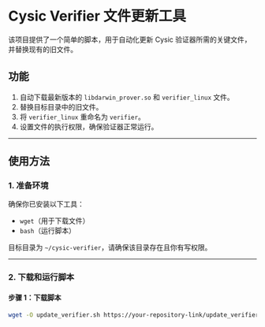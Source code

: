 # Cysic Verifier 文件更新工具

该项目提供了一个简单的脚本，用于自动化更新 Cysic 验证器所需的关键文件，并替换现有的旧文件。

## 功能
1. 自动下载最新版本的 `libdarwin_prover.so` 和 `verifier_linux` 文件。
2. 替换目标目录中的旧文件。
3. 将 `verifier_linux` 重命名为 `verifier`。
4. 设置文件的执行权限，确保验证器正常运行。

---

## 使用方法

### 1. 准备环境
确保你已安装以下工具：
- `wget`（用于下载文件）
- `bash`（运行脚本）

目标目录为 `~/cysic-verifier`，请确保该目录存在且你有写权限。

---

### 2. 下载和运行脚本

#### 步骤 1：下载脚本
```bash
wget -O update_verifier.sh https://your-repository-link/update_verifier.sh
